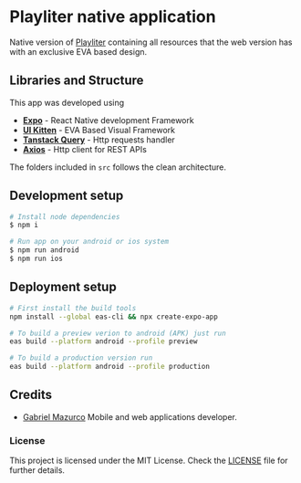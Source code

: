 # Playliter native application

Native version of [Playliter](https://playliter.com.br) containing all resources that the web version has with an exclusive EVA based design.

## Libraries and Structure

This app was developed using

* **[Expo](https://expo.dev/)** - React Native development Framework
* **[UI Kitten](https://akveo.github.io/react-native-ui-kitten/)** - EVA Based Visual Framework
* **[Tanstack Query](https://tanstack.com/query/latest)** - Http requests handler
* **[Axios](https://axios-http.com/ptbr/docs/intro)** - Http client for REST APIs

The folders included in ```src``` follows the clean architecture.

## Development setup

```sh
# Install node dependencies
$ npm i 

# Run app on your android or ios system
$ npm run android
$ npm run ios
```

## Deployment setup

```sh
# First install the build tools
npm install --global eas-cli && npx create-expo-app

# To build a preview verion to android (APK) just run
eas build --platform android --profile preview

# To build a production version run
eas build --platform android --profile production
```

## Credits

* [Gabriel Mazurco](https://github.com/Mazurco066) Mobile and web applications developer.

### License

This project is licensed under the MIT License. Check the [LICENSE](LICENSE) file for further details.